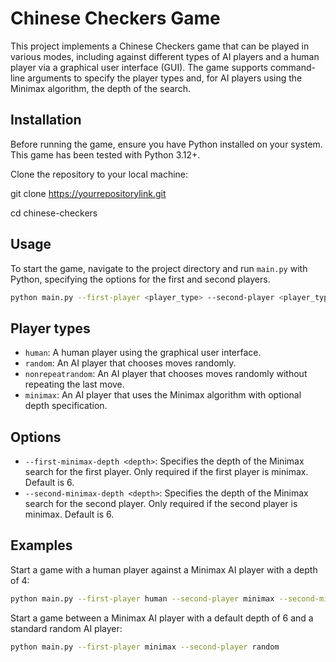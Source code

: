 # Chinese Checkers Game

This project implements a Chinese Checkers game that can be played in various modes, including against different types of AI players and a human player via a graphical user interface (GUI). The game supports command-line arguments to specify the player types and, for AI players using the Minimax algorithm, the depth of the search.

## Installation

Before running the game, ensure you have Python installed on your system. This game has been tested with Python 3.12+.

Clone the repository to your local machine:

git clone https://yourrepositorylink.git

cd chinese-checkers

## Usage

To start the game, navigate to the project directory and run `main.py` with Python, specifying the options for the first and second players.

```bash
python main.py --first-player <player_type> --second-player <player_type> [options]
```

## Player types
- `human`: A human player using the graphical user interface.
- `random`: An AI player that chooses moves randomly.
- `nonrepeatrandom`: An AI player that chooses moves randomly without repeating the last move.
- `minimax`: An AI player that uses the Minimax algorithm with optional depth specification.

## Options
- `--first-minimax-depth <depth>`: Specifies the depth of the Minimax search for the first player. Only required if the first player is minimax. Default is 6.
- `--second-minimax-depth <depth>`: Specifies the depth of the Minimax search for the second player. Only required if the second player is minimax. Default is 6.

## Examples
Start a game with a human player against a Minimax AI player with a depth of 4:
```bash
python main.py --first-player human --second-player minimax --second-minimax-depth 4
```

Start a game between a Minimax AI player with a default depth of 6 and a standard random AI player:

```bash
python main.py --first-player minimax --second-player random
```


